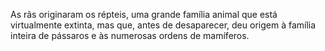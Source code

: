 ﻿As rãs originaram os répteis, uma grande família animal que está virtualmente extinta, mas que, antes de desaparecer, deu origem à família inteira de pássaros e às numerosas ordens de mamíferos.